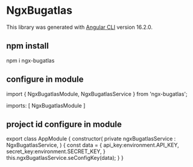# NgxBugatlas

This library was generated with [Angular CLI](https://github.com/angular/angular-cli) version 16.2.0.

## npm install

npm i ngx-bugatlas

## configure in module

import { NgxBugatlasModule, NgxBugatlasService } from 'ngx-bugatlas';

imports: [ NgxBugatlasModule ]

## project id configure in module

export class AppModule {
  constructor(
    private ngxBugatlasService : NgxBugatlasService,
  ) {
    const data = {
      api_key:environment.API_KEY,
      secret_key:environment.SECRET_KEY,
    }
    this.ngxBugatlasService.seConfigKey(data);
  }
 }

